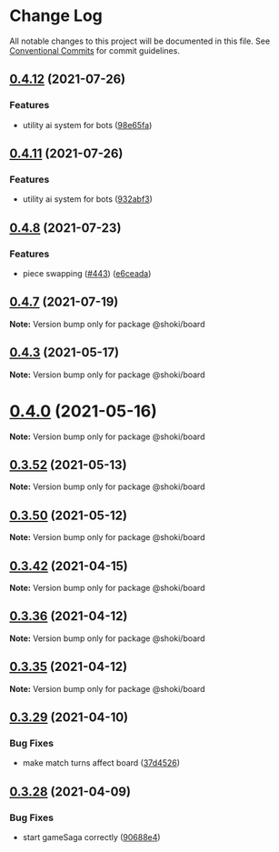 # Change Log

All notable changes to this project will be documented in this file.
See [Conventional Commits](https://conventionalcommits.org) for commit guidelines.

## [0.4.12](https://github.com/Jameskmonger/creature-chess/compare/v0.4.10...v0.4.12) (2021-07-26)


### Features

* utility ai system for bots ([98e65fa](https://github.com/Jameskmonger/creature-chess/commit/98e65faac5d21097b73510eda53417eec1d9929a))





## [0.4.11](https://github.com/Jameskmonger/creature-chess/compare/v0.4.10...v0.4.11) (2021-07-26)


### Features

* utility ai system for bots ([932abf3](https://github.com/Jameskmonger/creature-chess/commit/932abf389832fc961b892aac9c8ff805699bc984))





## [0.4.8](https://github.com/Jameskmonger/creature-chess/compare/v0.4.7...v0.4.8) (2021-07-23)


### Features

* piece swapping ([#443](https://github.com/Jameskmonger/creature-chess/issues/443)) ([e6ceada](https://github.com/Jameskmonger/creature-chess/commit/e6ceada88216d0427983101bd0267afafcddef8e))





## [0.4.7](https://github.com/Jameskmonger/creature-chess/compare/v0.4.6...v0.4.7) (2021-07-19)

**Note:** Version bump only for package @shoki/board





## [0.4.3](https://github.com/Jameskmonger/creature-chess/compare/v0.4.2...v0.4.3) (2021-05-17)

**Note:** Version bump only for package @shoki/board





# [0.4.0](https://github.com/Jameskmonger/creature-chess/compare/v0.3.56...v0.4.0) (2021-05-16)

**Note:** Version bump only for package @shoki/board





## [0.3.52](https://github.com/Jameskmonger/creature-chess/compare/v0.3.51...v0.3.52) (2021-05-13)

**Note:** Version bump only for package @shoki/board





## [0.3.50](https://github.com/Jameskmonger/creature-chess/compare/v0.3.48...v0.3.50) (2021-05-12)

**Note:** Version bump only for package @shoki/board





## [0.3.42](https://github.com/Jameskmonger/creature-chess/compare/v0.3.41...v0.3.42) (2021-04-15)

**Note:** Version bump only for package @shoki/board





## [0.3.36](https://github.com/Jameskmonger/creature-chess/compare/v0.3.34...v0.3.36) (2021-04-12)

**Note:** Version bump only for package @shoki/board





## [0.3.35](https://github.com/Jameskmonger/creature-chess/compare/v0.3.34...v0.3.35) (2021-04-12)

**Note:** Version bump only for package @shoki/board





## [0.3.29](https://github.com/Jameskmonger/creature-chess/compare/v0.3.28...v0.3.29) (2021-04-10)


### Bug Fixes

* make match turns affect board ([37d4526](https://github.com/Jameskmonger/creature-chess/commit/37d452641baccfd20133df2b9292cbc1dc11434a))





## [0.3.28](https://github.com/Jameskmonger/creature-chess/compare/v0.3.25...v0.3.28) (2021-04-09)


### Bug Fixes

* start gameSaga correctly ([90688e4](https://github.com/Jameskmonger/creature-chess/commit/90688e41e0682cdf6aafbfdb33f6c9f4fcee20c6))
